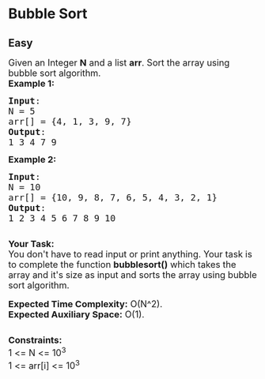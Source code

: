 # Bubble Sort
## Easy
<div class="problems_problem_content__Xm_eO" bis_skin_checked="1"><p><span style="font-size:18px">Given an Integer <strong>N</strong> and a list <strong>arr</strong>. Sort the array using bubble sort algorithm.</span><br>
<span style="font-size:18px"><strong>Example 1:</strong></span></p>

<pre><span style="font-size:18px"><strong>Input</strong>: 
N = 5
arr[] = {4, 1, 3, 9, 7}
<strong>Output</strong>: 
1 3 4 7 9</span>
</pre>

<p><span style="font-size:18px"><strong>Example 2:</strong></span></p>

<pre><span style="font-size:18px"><strong>Input</strong>:
N = 10 
arr[] = {10, 9, 8, 7, 6, 5, 4, 3, 2, 1}
<strong>Output</strong>: 
1 2 3 4 5 6 7 8 9 10</span>
</pre>

<div bis_skin_checked="1"><br>
<strong><span style="font-size:18px">Your Task:&nbsp;</span></strong></div>

<div bis_skin_checked="1"><span style="font-size:18px">You don't have to read input or print anything. Your task is to complete the function <strong>bubblesort()</strong> which takes the array and it's size as input and sorts the array using bubble sort algorithm.</span></div>

<div bis_skin_checked="1"><br>
<span style="font-size:18px"><strong>Expected Time Complexity:</strong>&nbsp;O(N^2).<br>
<strong>Expected Auxiliary Space:</strong>&nbsp;O(1).</span></div>

<p><br>
<span style="font-size:18px"><strong>Constraints:</strong><br>
1 &lt;= N &lt;= 10<sup>3</sup><br>
1 &lt;= arr[i] &lt;= 10<sup>3</sup></span></p>
</div>
